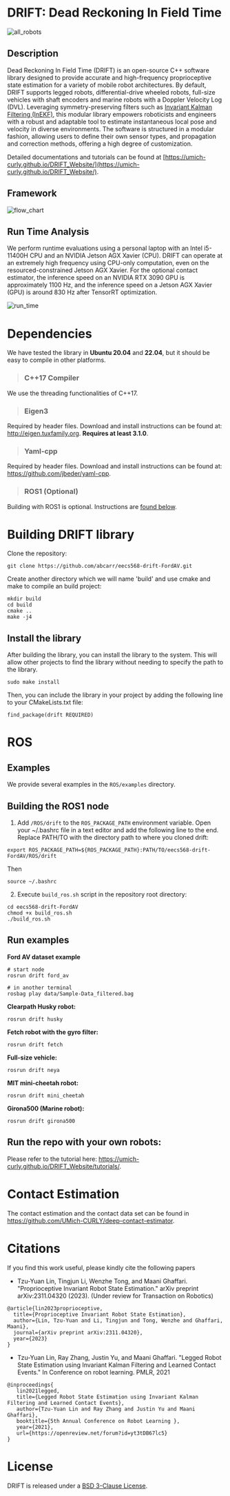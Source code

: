 # DRIFT: Dead Reckoning In Field Time
![all_robots](figures/drift_all_robots.gif?raw=true "Title")

## Description
Dead Reckoning In Field Time (DRIFT) is an open-source C++ software library designed to provide accurate and high-frequency proprioceptive state estimation for a variety of mobile robot architectures. By default, DRIFT supports legged robots, differential-drive wheeled robots, full-size vehicles with shaft encoders and marine robots with a Doppler Velocity Log (DVL). Leveraging symmetry-preserving filters such as [Invariant Kalman Filtering (InEKF)](https://www.annualreviews.org/doi/10.1146/annurev-control-060117-105010), this modular library empowers roboticists and engineers with a robust and adaptable tool to estimate instantaneous local pose and velocity in diverse environments. The software is structured in a modular fashion, allowing users to define their own sensor types, and propagation and correction methods, offering a high degree of customization.

Detailed documentations and tutorials can be found at [https://umich-curly.github.io/DRIFT_Website/](https://umich-curly.github.io/DRIFT_Website/).

## Framework
![flow_chart](figures/flow_chart.jpg?raw=true "flow chart")

## Run Time Analysis
We perform runtime evaluations using a personal laptop with an Intel i5-11400H CPU and an NVIDIA Jetson AGX Xavier (CPU). DRIFT can operate at an extremely high frequency using CPU-only computation, even on the resourced-constrained Jetson AGX Xavier. For the optional contact estimator, the inference speed on an NVIDIA RTX 3090 GPU is approximately 1100 Hz, and the inference speed on a Jetson AGX Xavier (GPU) is around 830 Hz after TensorRT optimization.

![run_time](figures/run_time.png?raw=true "run time")

# Dependencies
We have tested the library in **Ubuntu 20.04** and **22.04**, but it should be easy to compile in other platforms.

> ### C++17 Compiler
We use the threading functionalities of C++17.


> ### Eigen3
Required by header files. Download and install instructions can be found at: http://eigen.tuxfamily.org. **Requires at least 3.1.0**.

> ### Yaml-cpp
Required by header files. Download and install instructions can be found at: https://github.com/jbeder/yaml-cpp.

> ### ROS1 (Optional)
Building with ROS1 is optional. Instructions are [found below](https://github.com/UMich-CURLY/drift/tree/main#4-ros).

# Building DRIFT library

Clone the repository:
```
git clone https://github.com/abcarr/eecs568-drift-FordAV.git
```
Create another directory which we will name 'build' and use cmake and make to compile an build project:

```
mkdir build
cd build
cmake ..
make -j4
```

## Install the library
After building the library, you can install the library to the system. This will allow other projects to find the library without needing to specify the path to the library. 

```
sudo make install
```
Then, you can include the library in your project by adding the following line to your CMakeLists.txt file:
```
find_package(drift REQUIRED)
```

# ROS
## Examples
We provide several examples in the `ROS/examples` directory. 

## Building the ROS1 node
1. Add `/ROS/drift` to the `ROS_PACKAGE_PATH` environment variable. Open your ~/.bashrc file in a text editor and add the following line to the end. Replace PATH/TO with the directory path to where you cloned drift:

  ```
  export ROS_PACKAGE_PATH=${ROS_PACKAGE_PATH}:PATH/TO/eecs568-drift-FordAV/ROS/drift
  ```

  Then
  ```
  source ~/.bashrc
  ```
  
2. Execute `build_ros.sh` script in the repository root directory:

  ```
  cd eecs568-drift-FordAV
  chmod +x build_ros.sh
  ./build_ros.sh
  ```

## Run examples

**Ford AV dataset example**
```
# start node
rosrun drift ford_av

# in another terminal
rosbag play data/Sample-Data_filtered.bag
```

**Clearpath Husky robot:**
```
rosrun drift husky
```

**Fetch robot with the gyro filter:**
```
rosrun drift fetch
```

**Full-size vehicle:**
```
rosrun drift neya
```

**MIT mini-cheetah robot:**
```
rosrun drift mini_cheetah
```

**Girona500 (Marine robot):**
```
rosrun drift girona500
```

## Run the repo with your own robots:
Please refer to the tutorial here: https://umich-curly.github.io/DRIFT_Website/tutorials/.

# Contact Estimation
The contact estimation and the contact data set can be found in https://github.com/UMich-CURLY/deep-contact-estimator.

# Citations
If you find this work useful, please kindly cite the following papers

* Tzu-Yuan Lin, Tingjun Li, Wenzhe Tong, and Maani Ghaffari. "Proprioceptive Invariant Robot State Estimation." arXiv preprint arXiv:2311.04320 (2023). (Under review for Transaction on Robotics)
```
@article{lin2023proprioceptive,
  title={Proprioceptive Invariant Robot State Estimation},
  author={Lin, Tzu-Yuan and Li, Tingjun and Tong, Wenzhe and Ghaffari, Maani},
  journal={arXiv preprint arXiv:2311.04320},
  year={2023}
}
```
* Tzu-Yuan Lin, Ray Zhang, Justin Yu, and Maani Ghaffari. "Legged Robot State Estimation using Invariant Kalman Filtering and Learned Contact Events." In Conference on robot learning. PMLR, 2021
```
@inproceedings{
   lin2021legged,
   title={Legged Robot State Estimation using Invariant Kalman Filtering and Learned Contact Events},
   author={Tzu-Yuan Lin and Ray Zhang and Justin Yu and Maani Ghaffari},
   booktitle={5th Annual Conference on Robot Learning },
   year={2021},
   url={https://openreview.net/forum?id=yt3tDB67lc5}
}
```

# License
DRIFT is released under a [BSD 3-Clause License](https://github.com/UMich-CURLY/drift/blob/main/LICENSE). 